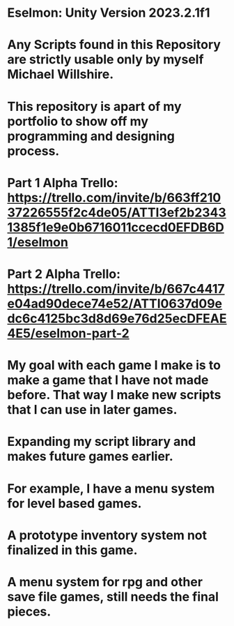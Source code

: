 # Eselmon: Unity Version 2023.2.1f1
# Any Scripts found in this Repository are strictly usable only by myself Michael Willshire.
# This repository is apart of my portfolio to show off my programming and designing process.
# Part 1 Alpha Trello: https://trello.com/invite/b/663ff21037226555f2c4de05/ATTI3ef2b23431385f1e9e0b6716011ccecd0EFDB6D1/eselmon
# Part 2 Alpha Trello: https://trello.com/invite/b/667c4417e04ad90dece74e52/ATTI0637d09edc6c4125bc3d8d69e76d25ecDFEAE4E5/eselmon-part-2
# My goal with each game I make is to make a game that I have not made before. That way I make new scripts that I can use in later games.
# Expanding my script library and makes future games earlier.
# For example, I have a menu system for level based games.
# A prototype inventory system not finalized in this game.
# A menu system for rpg and other save file games, still needs the final pieces.
